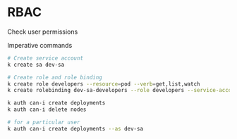 # RBAC

Check user permissions

Imperative commands

```bash
# Create service account
k create sa dev-sa

# Create role and role binding
k create role developers --resource=pod --verb=get,list,watch
k create rolebinding dev-sa-developers --role developers --service-account default:dev-sa
```

```bash
k auth can-i create deployments
k auth can-i delete nodes

# for a particular user
k auth can-i create deployments --as dev-sa
```
